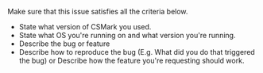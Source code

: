 Make sure that this issue satisfies all the criteria below.

* State what version of CSMark you used.
* State what OS you're running on and what version you're running.
* Describe the bug or feature
* Describe how to reproduce the bug (E.g. What did you do that triggered the bug) or Describe how the feature you're requesting should work.
